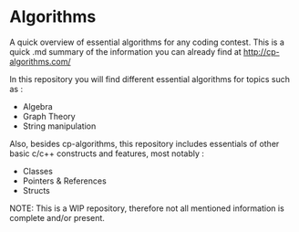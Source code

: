 # Algorithms
A quick overview of essential algorithms for any coding contest. 
This is a quick .md summary of the information you can already find at http://cp-algorithms.com/

In this repository you will find different essential algorithms for topics such as : 
* Algebra
* Graph Theory
* String manipulation

Also, besides cp-algorithms, this repository includes essentials of other basic c/c++ constructs and features,
most notably : 
* Classes
* Pointers & References
* Structs

NOTE: This is a WIP repository, therefore not all mentioned information is complete and/or present.
